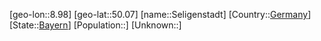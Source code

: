 ﻿---
location: [50.07,8.98]
type: City
tags:
- geo/City


SpocWebEntityId: 34192
isDeleted: false
confidential: public

---
[geo-lon::8.98]
[geo-lat::50.07]
[name::Seligenstadt]
[Country::[Germany](geo/Continent/Europe/Germany.md)]
[State::[Bayern](geo/Continent/Europe/Germany/Bayern.md)]
[Population::]
[Unknown::]

